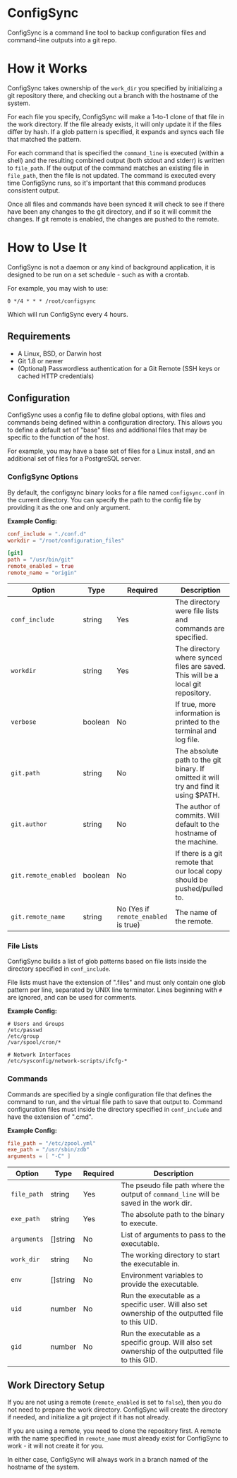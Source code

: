 # ConfigSync

ConfigSync is a command line tool to backup configuration files and command-line outputs into a git repo.

# How it Works

ConfigSync takes ownership of the `work_dir` you specified by initializing a git repository there, and checking out a
branch with the hostname of the system.

For each file you specify, ConfigSync will make a 1-to-1 clone of that file in the work directory. If the file already
exists, it will only update it if the files differ by hash. If a glob pattern is specified, it expands and syncs each
file that matched the pattern.

For each command that is specified the `command_line` is executed (within a shell) and the resulting combined output
(both stdout and stderr) is written to `file_path`. If the output of the command matches an existing file in
`file_path`, then the file is not updated. The command is executed every time ConfigSync runs, so it's important that
this command produces consistent output.

Once all files and commands have been synced it will check to see if there have been any changes to the git directory,
and if so it will commit the changes. If git remote is enabled, the changes are pushed to the remote.

# How to Use It

ConfigSync is not a daemon or any kind of background application, it is designed to be run on a set schedule -
such as with a crontab.

For example, you may wish to use:

```
0 */4 * * * /root/configsync
```

Which will run ConfigSync every 4 hours.

## Requirements

- A Linux, BSD, or Darwin host
- Git 1.8 or newer
- (Optional) Passwordless authentication for a Git Remote (SSH keys or cached HTTP credentials)

## Configuration

ConfigSync uses a config file to define global options, with files and commands being defined within a configuration
directory. This allows you to define a default set of "base" files and additional files that may be specific to the
function of the host.

For example, you may have a base set of files for a Linux install, and an additional set of files for a
PostgreSQL server.

### ConfigSync Options

By default, the configsync binary looks for a file named `configsync.conf` in the current directory. You can specify the
path to the config file by providing it as the one and only argument.

**Example Config:**

```toml
conf_include = "./conf.d"
workdir = "/root/configuration_files"

[git]
path = "/usr/bin/git"
remote_enabled = true
remote_name = "origin"
```

|Option|Type|Required|Description|
|-|-|-|-|
|`conf_include`|string|Yes|The directory were file lists and commands are specified.|
|`workdir`|string|Yes|The directory where synced files are saved. This will be a local git repository.|
|`verbose`|boolean|No|If true, more information is printed to the terminal and log file.|
|`git.path`|string|No|The absolute path to the git binary. If omitted it will try and find it using $PATH.|
|`git.author`|string|No|The author of commits. Will default to the hostname of the machine.|
|`git.remote_enabled`|boolean|No|If there is a git remote that our local copy should be pushed/pulled to.|
|`git.remote_name`|string|No (Yes if `remote_enabled` is true)|The name of the remote.|

### File Lists

ConfigSync builds a list of glob patterns based on file lists inside the directory specified in `conf_include`.

File lists must have the extension of ".files" and must only contain one glob pattern per line, separated by
UNIX line terminator. Lines beginning with `#` are ignored, and can be used for comments.

**Example Config:**

```
# Users and Groups
/etc/passwd
/etc/group
/var/spool/cron/*

# Network Interfaces
/etc/sysconfig/network-scripts/ifcfg-*
```

### Commands

Commands are specified by a single configuration file that defines the command to run, and the virtual file path
to save that output to. Command configuration files must inside the directory specified in `conf_include` and have the
extension of ".cmd".

**Example Config:**

```toml
file_path = "/etc/zpool.yml"
exe_path = "/usr/sbin/zdb"
arguments = [ "-C" ]
```

|Option|Type|Required|Description|
|-|-|-|-|
|`file_path`|string|Yes|The pseudo file path where the output of `command_line` will be saved in the work dir.|
|`exe_path`|string|Yes|The absolute path to the binary to execute.|
|`arguments`|[]string|No|List of arguments to pass to the executable.|
|`work_dir`|string|No|The working directory to start the executable in.|
|`env`|[]string|No|Environment variables to provide the executable.|
|`uid`|number|No|Run the executable as a specific user. Will also set ownership of the outputted file to this UID.|
|`gid`|number|No|Run the executable as a specific group. Will also set ownership of the outputted file to this GID.|

## Work Directory Setup

If you are not using a remote (`remote_enabled` is set to `false`), then you do not need to prepare the work directory.
ConfigSync will create the directory if needed, and initialize a git project if it has not already.

If you are using a remote, you need to clone the repository first. A remote with the name specified in `remote_name`
must already exist for ConfigSync to work - it will not create it for you.

In either case, ConfigSync will always work in a branch named of the hostname of the system.
